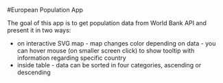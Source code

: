 #European Population App

The goal of this app is to get population data from World Bank API and present it in two ways:
- on interactive SVG map - map changes color depending on data - you can hover mouse (on smaller screen click) to show tooltip with information regarding specific country
- inside table - data can be sorted in four categories, ascending or descending
